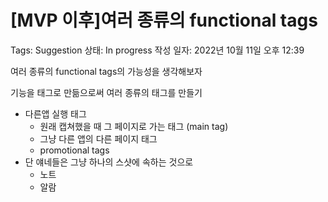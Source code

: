 # [MVP 이후]여러 종류의 functional tags

Tags: Suggestion
상태: In progress
작성 일자: 2022년 10월 11일 오후 12:39

여러 종류의 functional tags의 가능성을 생각해보자

기능을 태그로 만듦으로써 여러 종류의 태그를 만들기

- 다른앱 실행 태그
    - 원래 캡쳐했을 때 그 페이지로 가는 태그 (main tag)
    - 그냥 다른 앱의 다른 페이지 태그
    - promotional tags
- 단 얘네들은 그냥 하나의 스샷에 속하는 것으로
    - 노트
    - 알람